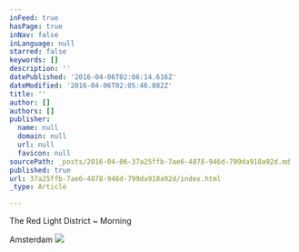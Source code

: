 ```yaml
---
inFeed: true
hasPage: true
inNav: false
inLanguage: null
starred: false
keywords: []
description: ''
datePublished: '2016-04-06T02:06:14.616Z'
dateModified: '2016-04-06T02:05:46.882Z'
title: ''
author: []
authors: []
publisher:
  name: null
  domain: null
  url: null
  favicon: null
sourcePath: _posts/2016-04-06-37a25ffb-7ae6-4878-946d-799da918a92d.md
published: true
url: 37a25ffb-7ae6-4878-946d-799da918a92d/index.html
_type: Article

---
```

The Red Light District ~ Morning 

Amsterdam ![](https://the-grid-user-content.s3-us-west-2.amazonaws.com/f7921ada-79cb-4a3d-b05e-75439fb36214.jpg)